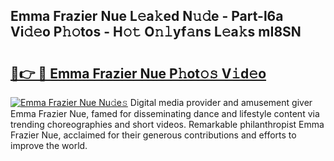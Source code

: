 ## Emma Frazier Nue L𝚎a𝚔ed N𝚞𝚍e - Part-l6a Vi𝚍𝚎o P𝚑𝚘tos - H𝚘𝚝 O𝚗𝚕yf𝚊ns L𝚎a𝚔s mI8SN

# <h2><a href="http://kf823a.oniu.top/?m=Emma+Frazier+Nue">🔗👉 🔴 Emma Frazier Nue P𝚑ot𝚘𝚜 V𝚒d𝚎o</a></h2>

[![Emma Frazier Nue Nu𝚍e𝚜](https://i.imgur.com/0qMVB7G.gif)](http://kf823a.oniu.top/?m=Emma+Frazier+Nue)
Digital media provider and amusement giver Emma Frazier Nue, famed for disseminating dance and lifestyle content via trending choreographies and short videos. Remarkable philanthropist Emma Frazier Nue, acclaimed for their generous contributions and efforts to improve the world.  
